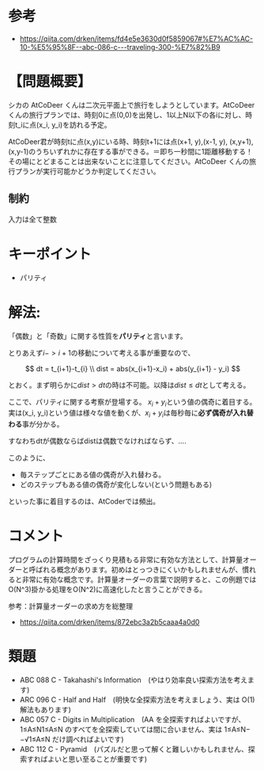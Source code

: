 # 参考

- https://qiita.com/drken/items/fd4e5e3630d0f5859067#%E7%AC%AC-10-%E5%95%8F--abc-086-c---traveling-300-%E7%82%B9

# 【問題概要】

シカの AtCoDeer くんは二次元平面上で旅行をしようとしています。AtCoDeer くんの旅行プランでは、時刻0に点(0,0)を出発し、1以上N以下の各iに対し、時刻t_iに点(x_i, y_i)を訪れる予定。

AtCoDeer君が時刻tに点(x,y)にいる時、時刻t+1には点(x+1, y),(x-1, y), (x,y+1),(x,y-1)のうちいずれかに存在する事ができる。＝即ち一秒間に1距離移動する！
その場にとどまることは出来ないことに注意してください。AtCoDeer くんの旅行プランが実行可能かどうか判定してください。

## 制約

入力は全て整数

# キーポイント

- パリティ

# 解法:

「偶数」と「奇数」に関する性質を**パリティ**と言います。

とりあえず$i -> i+1$の移動について考える事が重要なので、

$$
dt = t_{i+1}-t_{i}
\\
dist = abs(x_{i+1}-x_i) + abs(y_{i+1} - y_i)
$$

とおく。まず明らかに$dist > dt$の時は不可能。以降は$dist \leq dt$として考える。

ここで、パリティに関する考察が登場する。
$x_i+y_i$という値の偶奇に着目する。実は(x_i, y_i)という値は様々な値を動くが、$x_i+y_i$は毎秒毎に**必ず偶奇が入れ替わる**事が分かる。

すなわちdtが偶数ならばdistは偶数でなければならず、....

このように、
- 毎ステップごとにある値の偶奇が入れ替わる。
- どのステップもある値の偶奇が変化しない(という問題もある)

といった事に着目するのは、AtCoderでは頻出。

# コメント

プログラムの計算時間をざっくり見積もる非常に有効な方法として、計算量オーダーと呼ばれる概念があります。初めはとっつきにくいかもしれませんが、慣れると非常に有効な概念です。計算量オーダーの言葉で説明すると、この例題ではO(N^3)掛かる処理をO(N^2)に高速化したと言うことができる。

参考：計算量オーダーの求め方を総整理

- https://qiita.com/drken/items/872ebc3a2b5caaa4a0d0

# 類題

- ABC 088 C - Takahashi's Information　(やはり効率良い探索方法を考えます)
- ARC 096 C - Half and Half　(明快な全探索方法を考えましょう、実は O(1) 解法もあります)
- ABC 057 C - Digits in Multiplication　(AA を全探索すればよいですが、1≤A≤N1≤A≤N のすべてを全探索していては間に合いません、実は 1≤A≤N−−√1≤A≤N だけ調べればよいです)
- ABC 112 C - Pyramid　(パズルだと思って解くと難しいかもしれません、探索すればよいと思い至ることが重要です)
